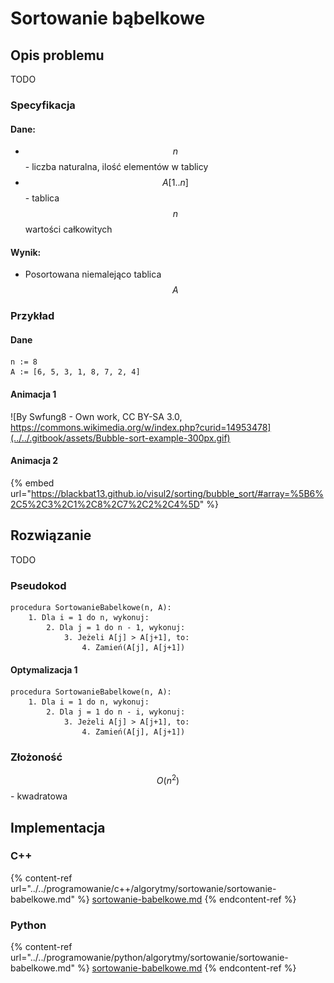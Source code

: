# Sortowanie bąbelkowe

## Opis problemu

TODO

### Specyfikacja

#### Dane:

* $$n$$ - liczba naturalna, ilość elementów w tablicy
* $$A[1..n]$$ - tablica $$n$$ wartości całkowitych

#### Wynik:

* Posortowana niemalejąco tablica $$A$$&#x20;

### Przykład

#### Dane

```
n := 8
A := [6, 5, 3, 1, 8, 7, 2, 4]
```

#### Animacja 1

![By Swfung8 - Own work, CC BY-SA 3.0, https://commons.wikimedia.org/w/index.php?curid=14953478](../../.gitbook/assets/Bubble-sort-example-300px.gif)

#### Animacja 2

{% embed url="https://blackbat13.github.io/visul2/sorting/bubble_sort/#array=%5B6%2C5%2C3%2C1%2C8%2C7%2C2%2C4%5D" %}

## Rozwiązanie

TODO

### Pseudokod

```
procedura SortowanieBabelkowe(n, A):
    1. Dla i = 1 do n, wykonuj:
        2. Dla j = 1 do n - 1, wykonuj:
            3. Jeżeli A[j] > A[j+1], to:
                4. Zamień(A[j], A[j+1])
```

#### Optymalizacja 1

```
procedura SortowanieBabelkowe(n, A):
    1. Dla i = 1 do n, wykonuj:
        2. Dla j = 1 do n - i, wykonuj:
            3. Jeżeli A[j] > A[j+1], to:
                4. Zamień(A[j], A[j+1])
```

### Złożoność

$$O(n^2)$$  - kwadratowa

## Implementacja

### C++

{% content-ref url="../../programowanie/c++/algorytmy/sortowanie/sortowanie-babelkowe.md" %}
[sortowanie-babelkowe.md](../../programowanie/c++/algorytmy/sortowanie/sortowanie-babelkowe.md)
{% endcontent-ref %}

### Python

{% content-ref url="../../programowanie/python/algorytmy/sortowanie/sortowanie-babelkowe.md" %}
[sortowanie-babelkowe.md](../../programowanie/python/algorytmy/sortowanie/sortowanie-babelkowe.md)
{% endcontent-ref %}
